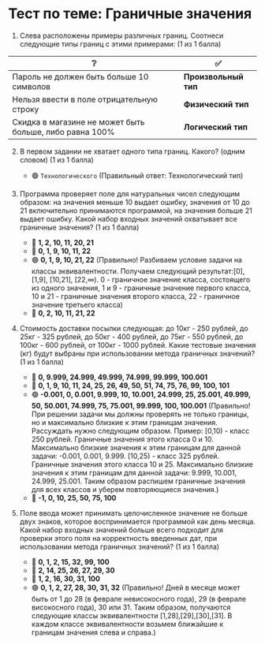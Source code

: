 # Тест по теме: Граничные значения

1. Слева расположены примеры различных границ. Соотнеси следующие типы границ с этими примерами: (1 из 1 балла)

| ❔ | ✅      |
|---|--------|
| Пароль не должен быть больше 10 символов | **Произвольный тип** |
| Нельзя ввести в поле отрицательную строку | **Физический тип** |
| Скидка в магазине не может быть больше, либо равна 100% | **Логический тип** |


2. В первом задании не хватает одного типа границ. Какого? (одним словом) (1 из 1 балла)
   * 🟢 `Технологического` (Правильный ответ: Технологический тип)


3. Программа проверяет поле для натуральных чисел следующим образом: на значения меньше 10 выдает ошибку, значения от 10 до 21 включительно принимаются программой, на значения больше 21 выдает ошибку. Какой набор входных значений охватывает все граничные значения? (1 из 1 балла)
   * 🔴 **1, 2, 10, 11, 20, 21**
   * 🔴 **0, 1, 9, 10, 11, 22**
   * 🟢 **0, 1, 9, 10, 21, 22** (Правильно! Разбиваем условие задачи на классы эквивалентности. Получаем следующий результат:[0], [1,9], [10,21], [22,∞). 0 - граничное значение класса, состоящего из одного значения, 1 и 9 - граничные значение первого класса, 10 и 21 - граничные значения второго класса, 22 - граничное значение третьего класса)
   * 🔴 **0, 2, 10, 11, 21, 22**


4. Стоимость доставки посылки следующая: до 10кг - 250 рублей, до 25кг - 325 рублей, до 50кг - 400 рублей, до 75кг - 550 рублей, до 100кг - 600 рублей, от 100кг - 1000 рублей. Какие тестовые значения (кг) будут выбраны при использовании метода граничных значений? (1 из 1 балла)
   * 🔴 **0, 9.999, 24.999, 49.999, 74.999, 99.999, 100.001**
   * 🔴 **0, 1, 9, 10, 11, 24, 25, 26, 49, 50, 51, 74, 75, 76, 99, 100, 101**
   * 🟢 **-0.001, 0, 0.001, 9.999, 10, 10.001, 24.999, 25, 25.001, 49.999, 50, 50.001, 74.999, 75, 75.001, 99.999, 100, 100.001** (Правильно! При решении задачи мы должны проверять не только границы, но и максимально близкие к этим границам значения. Рассуждать нужно следующим образом. Пример: [0,10) - класс 250 рублей. Граничные значения этого класса 0 и 10. Максимально близкие значения к этим границам для данной задачи: -0.001, 0.001, 9.999. [10,25) - класс 325 рублей. Граничные значения этого класса 10 и 25. Максимально близкие значения к этим границам для данной задачи: 9.999, 10.001, 24.999, 25.001. Таким образом распишем граничные значения для всех классов и уберем повторяющиеся значения.)
   * 🔴 **-1, 0, 10, 25, 50, 75, 100**


5. Поле ввода может принимать целочисленное значение не больше двух знаков, которое воспринимается программой как день месяца. Какой набор входных значений больше всего подходит для проверки этого поля на корректность введенных дат, при использовании метода граничных значений? (1 из 1 балла)
   * 🔴 **0, 1, 2, 15, 32, 99, 100**
   * 🔴 **2, 14, 25, 26, 27, 29, 30**
   * 🔴 **1, 2, 16, 30, 31, 100**
   * 🟢 **0, 1, 2, 27, 28, 30, 31, 32** (Правильно! Дней в месяце может быть от 1 до 28 (в феврале невисокосного года), 29 (в феврале високосного года), 30 или 31. Таким образом, получаются следующие классы эквивалентности [1,28],[29],[30],[31]. В каждом классе эквивалентности возьмем ближайшие к границам значения слева и справа.)
